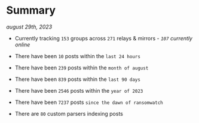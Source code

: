 
# Summary
_august 29th, 2023_

- Currently tracking `153` groups across `271` relays & mirrors - _`107` currently online_

- There have been `10` posts within the `last 24 hours`

- There have been `239` posts within the `month of august`

- There have been `839` posts within the `last 90 days`

- There have been `2546` posts within the `year of 2023`

- There have been `7237` posts `since the dawn of ransomwatch`

- There are `80` custom parsers indexing posts
